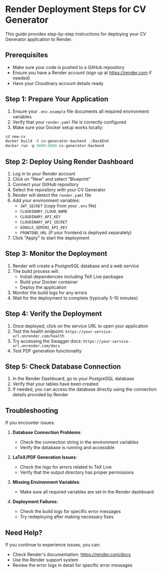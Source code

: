 # Render Deployment Steps for CV Generator

This guide provides step-by-step instructions for deploying your CV Generator application to Render.

## Prerequisites
- Make sure your code is pushed to a GitHub repository
- Ensure you have a Render account (sign up at https://render.com if needed)
- Have your Cloudinary account details ready

## Step 1: Prepare Your Application

1. Ensure your `.env.example` file documents all required environment variables
2. Verify that your `render.yaml` file is correctly configured
3. Make sure your Docker setup works locally:

```powershell
cd new-cv
docker build -t cv-generator-backend ./BackEnd
docker run -p 8000:8000 cv-generator-backend
```

## Step 2: Deploy Using Render Dashboard

1. Log in to your Render account
2. Click on "New" and select "Blueprint"
3. Connect your GitHub repository
4. Select the repository with your CV Generator
5. Render will detect the `render.yaml` file
6. Add your environment variables:
   - `JWT_SECRET` (copy from your `.env` file)
   - `CLOUDINARY_CLOUD_NAME`
   - `CLOUDINARY_API_KEY`
   - `CLOUDINARY_API_SECRET`
   - `GOOGLE_GEMINI_API_KEY`
   - `FRONTEND_URL` (if your frontend is deployed separately)
7. Click "Apply" to start the deployment

## Step 3: Monitor the Deployment

1. Render will create a PostgreSQL database and a web service
2. The build process will:
   - Install dependencies including TeX Live packages
   - Build your Docker container
   - Deploy the application
3. Monitor the build logs for any errors
4. Wait for the deployment to complete (typically 5-10 minutes)

## Step 4: Verify the Deployment

1. Once deployed, click on the service URL to open your application
2. Test the health endpoint: `https://your-service-url.onrender.com/health`
3. Try accessing the Swagger docs: `https://your-service-url.onrender.com/docs`
4. Test PDF generation functionality

## Step 5: Check Database Connection

1. In the Render Dashboard, go to your PostgreSQL database
2. Verify that your tables have been created
3. If needed, you can access the database directly using the connection details provided by Render

## Troubleshooting

If you encounter issues:

1. **Database Connection Problems**:
   - Check the connection string in the environment variables
   - Verify the database is running and accessible

2. **LaTeX/PDF Generation Issues**:
   - Check the logs for errors related to TeX Live
   - Verify that the output directory has proper permissions

3. **Missing Environment Variables**:
   - Make sure all required variables are set in the Render dashboard

4. **Deployment Failures**:
   - Check the build logs for specific error messages
   - Try redeploying after making necessary fixes

## Need Help?

If you continue to experience issues, you can:
- Check Render's documentation: https://render.com/docs
- Use the Render support system
- Review the error logs in detail for specific error messages
